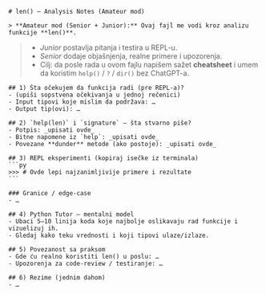     # len() — Analysis Notes (Amateur mod)

    > **Amateur mod (Senior + Junior):** Ovaj fajl me vodi kroz analizu funkcije **len()**.
> - *Junior* postavlja pitanja i testira u REPL-u.
> - *Senior* dodaje objašnjenja, realne primere i upozorenja.
> - Cilj: da posle rada u ovom fajlu napišem sažet **cheatsheet** i umem da koristim `help()` / `?` / `dir()` bez ChatGPT-a.


    ## 1) Šta očekujem da funkcija radi (pre REPL-a)?
    - (upiši sopstvena očekivanja u jednoj rečenici)
    - Input tipovi koje mislim da podržava: …
    - Output tip(ovi): …

    ## 2) `help(len)` i `signature` — šta stvarno piše?
    - Potpis: _upisati ovde_
    - Bitne napomene iz `help`: _upisati ovde_
    - Povezane **dunder** metode (ako postoje): _upisati ovde_

    ## 3) REPL eksperimenti (kopiraj isečke iz terminala)
    ```py
    >>> # Ovde lepi najzanimljivije primere i rezultate
    ```

    ### Granice / edge-case
    - …

    ## 4) Python Tutor — mentalni model
    - Ubaci 5–10 linija koda koje najbolje oslikavaju rad funkcije i vizuelizuj ih.
    - Gledaj kako teku vrednosti i koji tipovi ulaze/izlaze.

    ## 5) Povezanost sa praksom
    - Gde ću realno koristiti len() u poslu: …
    - Upozorenja za code-review / testiranje: …

    ## 6) Rezime (jednim dahom)
    - …
